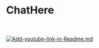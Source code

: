 # ChatHere

<br /> <br />
[![Add-youtube-link-in-Readme.md](https://img.youtube.com/vi/fJENp92wzxE/0.jpg)](https://youtu.be/fJENp92wzxE)
